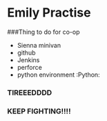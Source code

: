 # Emily Practise

###Thing to do for co-op
- Sienna minivan
- github
- Jenkins
- perforce
- python environment :Python:
	
### TIREEEDDDD
### KEEP FIGHTING!!!!
